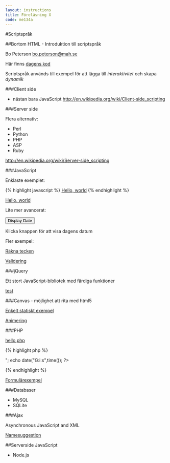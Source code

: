```yaml
---
layout: instructions
title: Föreläsning X
code: me134a
---
```


<script type="text/javascript">
function displayDate()
{
document.getElementById("demo").innerHTML=Date();
}
</script>


#Scriptspråk

##Bortom HTML - Introduktion till scriptspråk

Bo Peterson bo.peterson@mah.se

Här finns <a href="http://ddwap.mah.se/k3bope/me119a/2012/scriptinhopp/allkod.zip">dagens kod</a>

Scriptspråk används till exempel för att lägga till *interaktivitet* och skapa *dynamik*

###Client side
    
- nästan bara JavaScript <a href="http://en.wikipedia.org/wiki/Client-side_scripting">http://en.wikipedia.org/wiki/Client-side_scripting</a>

###Server side
  
Flera alternativ:
  
- Perl
- Python
- PHP
- ASP
- Ruby
  
<a href="http://en.wikipedia.org/wiki/Server-side_scripting">http://en.wikipedia.org/wiki/Server-side_scripting</a>

###JavaScript
      
Enklaste exemplet:

{% highlight javascript %}
<a href="javascript:alert('Hello, world!')">Hello, world</a>
{% endhighlight %}

 <a href="javascript:alert('Hello, world!')">Hello, world</a><br />
 
       
        
Lite mer avancerat:
        
<button type="button" onclick="displayDate()">Display Date</button></div>
<div id="demo">Klicka knappen för att visa dagens datum</div>
        
Fler exempel:

<a href="kvitter.html">Räkna tecken</a>
        
<a href="telefonvalidering.html">Validering</a>

  
  
###jQuery

Ett stort JavaScript-bibliotek med färdiga funktioner
      
<a href="jquerytest.html">test</a>
  
###Canvas - möjlighet att rita med html5
      
<a href="canvas.html">Enkelt statiskt exempel</a>
      
<a href="http://www.djallo.se/hunden/game4.html">Animering</a>
  
###PHP

<a href="hello.php">hello.php</a>

{% highlight php %}
<?php
echo "Hello world <br>";
echo date("G:i:s",time());
?>
{% endhighlight %}
      
      
      
<a href="form.html">Formulärexempel</a>
 
  
  
###Databaser

- MySQL
- SQLite
  

###Ajax

Asynchronous JavaScript and XML
     
<a href="namesuggestion.html">Namesuggestion</a>
  
  
##Serverside JavaScript
      
- Node.js
  

